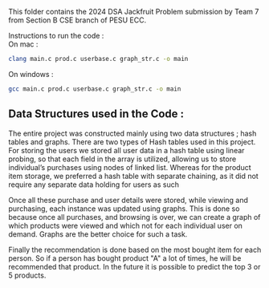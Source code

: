 This folder contains the 2024 DSA Jackfruit Problem submission by Team 7 from Section B CSE branch of PESU ECC. 

Instructions to run the code :   
On mac : 
```sh
clang main.c prod.c userbase.c graph_str.c -o main
```
On windows : 
```sh
gcc main.c prod.c userbase.c graph_str.c -o main
```
## Data Structures used in the Code : 
The entire project was constructed mainly using two data structures ; hash tables and graphs. 
There are two types of Hash tables used in this project. For storing the users we stored all user data in a hash table using linear probing, so that each field in the array is utilized, allowing us to store individual’s purchases using nodes of linked list. Whereas for the product item storage, we preferred a hash table with separate chaining, as it did not require any separate data holding for users as such 

Once all these purchase and user details were stored, while viewing and purchasing, each instance was updated using graphs. This is done so because once all purchases, and browsing is over, we can create a graph of which products were viewed and which not  for each individual user on demand. Graphs are the better choice for such a task.

Finally the recommendation is done based on the most bought item for each person. So if a person has bought product "A" a lot of times, he will be recommended that product. In the future it is possible to predict the top 3 or 5 products. 